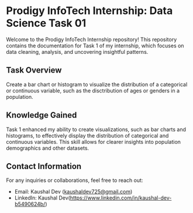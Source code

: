 # Prodigy InfoTech Internship: Data Science Task 01 ######

Welcome to the Prodigy InfoTech Internship repository! This repository contains the documentation for Task 1 of my internship, which focuses on data cleaning, analysis, and uncovering insightful patterns.

## Task Overview ########

Create a bar chart or histogram to visualize the distribution of a categorical or continuous variable, such as the disctribution of ages or genders in a population.

## Knowledge Gained ##########

Task 1 enhanced my ability to create visualizations, such as bar charts and histograms, to effectively display the distribution of categorical and continuous variables. This skill allows for clearer insights into population demographics and other datasets.

## Contact Information #######

For any inquiries or collaborations, feel free to reach out:

- Email: Kaushal Dev (kaushaldev725@gmail.com)
- LinkedIn: Kaushal Dev(https://www.linkedin.com/in/kaushal-dev-b5490624b/)
